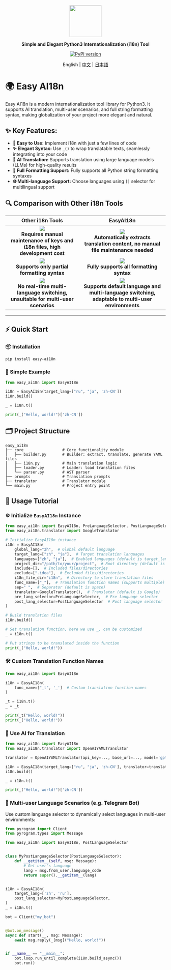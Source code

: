 <div align="center">

<img src="https://github.com/user-attachments/assets/3d189579-f3ec-43cf-8ce1-4a4d8ecd8ac7" width="100" >

**Simple and Elegant Python3 Internationalization (i18n) Tool**

[![PyPI version](https://badge.fury.io/py/easy-ai18n.svg)](https://badge.fury.io/py/easy-ai18n)

English | [中文](docs/README.zh.md) | [日本語](docs/README.ja.md)

</div>

# 🌍 Easy AI18n

Easy AI18n is a modern internationalization tool library for Python3. It supports AI translation, multi-user scenarios, and full string formatting syntax,
making globalization of your project more elegant and natural.

## ✨ Key Features:

- **🚀 Easy to Use:** Implement i18n with just a few lines of code
- **✨ Elegant Syntax:** Use `_()` to wrap translatable texts, seamlessly integrating into your code
- **🤖 AI Translation:** Supports translation using large language models (LLMs) for high-quality results
- **📝 Full Formatting Support:** Fully supports all Python string formatting syntaxes
- **🌐 Multi-language Support:** Choose languages using `[]` selector for multilingual support

## 🔍 Comparison with Other i18n Tools

|                                                                            Other i18n Tools                                                                             |                                                                                         EasyAI18n                                                                                         |
|:-----------------------------------------------------------------------------------------------------------------------------------------------------------------------:|:-----------------------------------------------------------------------------------------------------------------------------------------------------------------------------------------:|
| ![](https://github.com/user-attachments/assets/688309d1-c87f-44a0-831c-e8d0aa7b7c78)<br/>**Requires manual maintenance of keys and i18n files, high development cost**  |        ![](https://github.com/user-attachments/assets/c5ec3d37-1c44-47d8-b634-d9734f356ba8)<br/>**Automatically extracts translation content, no manual file maintenance needed**         |
|                  ![](https://github.com/user-attachments/assets/9a614f4f-2473-48c0-b3e2-a240592fd579)<br/>**Supports only partial formatting syntax**                   |                             ![](https://github.com/user-attachments/assets/3ba28ada-d028-4595-bf2f-2e2437157b0e)<br/>**Fully supports all formatting syntax**                             |
| ![](https://github.com/user-attachments/assets/fcd7a7cf-ae2c-4122-8f0e-2af1f59df651)<br/>**No real-time multi-language switching, unsuitable for multi-user scenarios** | ![](https://github.com/user-attachments/assets/76fe276d-1ff6-4771-9de9-5f3bc96e9779)<br/>**Supports default language and multi-language switching, adaptable to multi-user environments** |

---

## ⚡ Quick Start

### 📦 Installation

```shell
pip install easy-ai18n
```

### 🧪 Simple Example

```python
from easy_ai18n import EasyAI18n

i18n = EasyAI18n(target_lang=["ru", "ja", 'zh-CN'])
i18n.build()

_ = i18n.t()

print(_("Hello, world!")['zh-CN'])
```

## 🗂️ Project Structure

```
easy_ai18n
├── core                 # Core functionality module
│   ├── builder.py       # Builder: extract, translate, generate YAML files
│   ├── i18n.py          # Main translation logic
│   ├── loader.py        # Loader: load translation files
│   └── parser.py        # AST parser
├── prompts              # Translation prompts
├── translator           # Translator module
└── main.py              # Project entry point
```

## 📘 Usage Tutorial

### ⚙️ Initialize `EasyAI18n` Instance

```python
from easy_ai18n import EasyAI18n, PreLanguageSelector, PostLanguageSelector
from easy_ai18n.translator import GoogleTranslator

# Initialize EasyAI18n instance
i18n = EasyAI18n(
    global_lang="zh",  # Global default language
    target_lang=["zh", "ja"],  # Target translation languages
    languages=["zh", "ja"],  # Enabled languages (default is target_lang)
    project_dir="/path/to/your/project",  # Root directory (default is current dir)
    include=[],  # Included files/directories
    exclude=[".idea"],  # Excluded files/directories
    i18n_file_dir="i18n",  # Directory to store translation files
    func_name=["_"],  # Translation function names (supports multiple)
    sep=" ",  # Separator (default is space)
    translator=GoogleTranslator(),  # Translator (default is Google)
    pre_lang_selector=PreLanguageSelector,  # Pre language selector
    post_lang_selector=PostLanguageSelector  # Post language selector
)

# Build translation files
i18n.build()

# Set translation function, here we use _, can be customized
_ = i18n.t()

# Put strings to be translated inside the function
print(_("Hello, world!"))
```

### 🛠️ Custom Translation Function Names

```python
from easy_ai18n import EasyAI18n

i18n = EasyAI18n(
    func_name=["_t", '_']  # Custom translation function names
)

_t = i18n.t()
_ = _t

print(_t("Hello, world!"))
print(_("Hello, world!"))
```

### 🤖 Use AI for Translation

```python
from easy_ai18n import EasyAI18n
from easy_ai18n.translator import OpenAIYAMLTranslator

translator = OpenAIYAMLTranslator(api_key=..., base_url=..., model='gpt-4o-mini')

i18n = EasyAI18n(target_lang=["ru", "ja", 'zh-CN'], translator=translator)
i18n.build()

_ = i18n.t()

print(_("Hello, world!")['zh-CN'])
```

### 👥 Multi-user Language Scenarios (e.g. Telegram Bot)

Use custom language selector to dynamically select languages in multi-user environments:

```python
from pyrogram import Client
from pyrogram.types import Message

from easy_ai18n import EasyAI18n, PostLanguageSelector


class MyPostLanguageSelector(PostLanguageSelector):
    def __getitem__(self, msg: Message):
        # Get user's language
        lang = msg.from_user.language_code
        return super().__getitem__(lang)


i18n = EasyAI18n(
    target_lang=['zh', 'ru'],
    post_lang_selector=MyPostLanguageSelector,
)
_ = i18n.t()

bot = Client("my_bot")


@bot.on_message()
async def start(__, msg: Message):
    await msg.reply(_[msg]("Hello, world!"))


if __name__ == "__main__":
    bot.loop.run_until_complete(i18n.build_async())
    bot.run()
```

